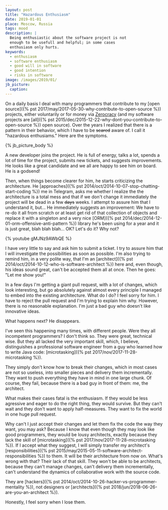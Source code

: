 ```yaml
---
layout: post
title: "Hazardous Enthusiasm"
date: 2019-01-01
place: Moscow, Russia
tags: mood
description: |
  Being enthusiastic about the software project is not
  enough to be usefull and helpful; in some cases
  enthusiasm only hurts.
keywords:
  - enthusiasm
  - software enthusiasm
  - good will in software
  - good intention
  - risks in software
image: /images/2019/01/
jb_picture:
  caption:
---
```


On a daily basis I deal with many programmers that contribute to my
[open source]({% pst 2017/may/2017-05-30-why-contribute-to-open-source %})
projects, either voluntarily or for money via [Zerocracy](https://www.zerocracy.com)
(and my software projects are [all]({% pst 2015/dec/2015-12-22-why-dont-you-contribute-to-open-source %})
open source). Over the years I realized
that there is a pattern in their behavior, which I have to be <del>scared</del> aware of.
I call it "hazardous enthusiams." Here are the symptoms.

<!--more-->

{% jb_picture_body %}

A new developer joins the project. He is full of energy,
talks a lot, spends a lot of time for the project, submits
new tickets, and suggests improvements. He looks like a great candidate
and we all are happy to see him on board. He is a godsend!

Then, when things become clearer for him, he starts criticizing the architecture.
He [approaches]({% pst 2014/oct/2014-10-07-stop-chatting-start-coding %})
me in Telegram, asks me whether I realize the the architecture
is a total mess and that if we don't change it immediately the project will
be dead in a few <del>days</del> weeks. I attempt to assure him that I understand it,
but... He immediately suggests an improvement: We have to re-do it all from
scratch or at least get rid of that collection of objects and replace it with
a singleton and a very nice [ORM]({% pst 2014/dec/2014-12-01-orm-offensive-anti-pattern %})
library he's been using for a year and it
is just great, blah blah blah... OK? Let's do it? Why not?

{% youtube gMJNz9AWbQE %}

I have very little to say and ask him to submit a ticket. I try to assure him
that I will investigate the possibilities as soon as possible. I'm also trying
to remind him, in a very polite way, that I'm an
[architect]({% pst 2014/oct/2014-10-12-who-is-software-architect %}) here and, even though,
his ideas sound great, can't be accepted them all at once.
Then he goes: "Let me show you!"

In a few days I'm getting a giant pull request, with a lot of changes,
which look interesting, but go absolutely against almost every principle
I managed to embed into the existing architecture. What do I do? I feel sorry
for him. I have to reject the pull request and I'm trying to explain him why.
However, there is no reasonable explanation. I'm just a bad guy who doesn't like
innovative ideas.

What happens next? He disappears.

I've seen this happening many times, with different people. Were they all
incompetent programmers? I don't think so. They were great, technical wise.
But they all lacked the very important skill, which, I believe, distinguishes
a professional software engineer from a guy who learned how to write Java code:
[microtasking]({% pst 2017/nov/2017-11-28-microtasking %}).

They simply don't know how to break their changes, which in most cases are
not so useless, into smaller pieces and delivery them incrementally. They want to
push everything they have in mind in one large chunk. Of course,
they fail, because there is a bad guy in front of them: me, the architect.

What makes their cases fatal is the enthusiasm. If they would be less
agressive and eager to do the right thing, they would survive. But they can't
wait and they don't want to apply half-measures. They want to fix the world
in one huge pull request.

Why can't I just accept their changes and let them fix the code the way
they want, you may ask? Because I know that even though they may look like
good programmers, they would be lousy architects, exactly because they lack
the skill of [microtasking]({% pst 2017/nov/2017-11-28-microtasking %}).
If I accept what they suggest, I will simply transfer
my architect's [responsibilities]({% pst 2015/may/2015-05-11-software-architect-responsibilities %})
to them. It will be their architecture from
now on. What's wrong with that? Their lack of that skill. They won't be able
to be architects, because they can't manage changes, can't delivery them incrementally,
can't understand the dynamics of collaborative work with the source code.

They are [hackers]({% pst 2014/oct/2014-10-26-hacker-vs-programmer-mentality %}),
not designers or [architects]({% pst 2018/jun/2018-06-26-are-you-an-architect %}).

Honestly, I feel sorry when I lose them.


